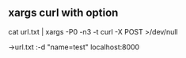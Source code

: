 ## xargs curl with option
cat url.txt | xargs -P0 -n3 -t curl -X POST >/dev/null

->url.txt :-d "name=test" localhost:8000
